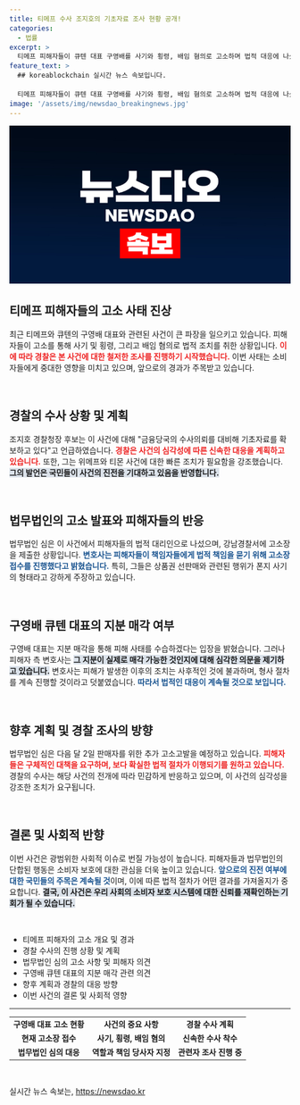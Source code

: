 ```yaml
---
title: 티메프 수사 조지호의 기초자료 조사 현황 공개!
categories:
  - 법률
excerpt: >
  티메프 피해자들이 큐텐 대표 구영배를 사기와 횡령, 배임 혐의로 고소하며 법적 대응에 나섰습니다. 경찰은 수사에 착수했으며, 사건의 파장은 어떻게 번질지 주목됩니다.
feature_text: >
  ## koreablockchain 실시간 뉴스 속보입니다.

  티메프 피해자들이 큐텐 대표 구영배를 사기와 횡령, 배임 혐의로 고소하며 법적 대응에 나섰습니다. 경찰은 수사에 착수했으며, 사건의 파장은 어떻게 번질지 주목됩니다.
image: '/assets/img/newsdao_breakingnews.jpg'
---
```


<p><img src="/assets/img/newsdao_breakingnews.jpg" alt="koreablockchain 속보" /></p>

<h2 data-ke-size="size26">티메프 피해자들의 고소 사태 진상</h2>

<p data-ke-size="size16">최근 티메프와 큐텐의 구영배 대표와 관련된 사건이 큰 파장을 일으키고 있습니다. 피해자들이 고소를 통해 사기 및 횡령, 그리고 배임 혐의로 법적 조치를 취한 상황입니다. <b><span style="color: #ee2323;">이에 따라 경찰은 본 사건에 대한 철저한 조사를 진행하기 시작했습니다.</span></b> 이번 사태는 소비자들에게 중대한 영향을 미치고 있으며, 앞으로의 경과가 주목받고 있습니다.</p>

<p data-ke-size="size16">&nbsp;</p>

<h2 data-ke-size="size26">경찰의 수사 상황 및 계획</h2>

<p data-ke-size="size16">조지호 경찰청장 후보는 이 사건에 대해 "금융당국의 수사의뢰를 대비해 기초자료를 확보하고 있다"고 언급하였습니다. <b><span style="color: #ee2323;">경찰은 사건의 심각성에 따른 신속한 대응을 계획하고 있습니다.</span></b> 또한, 그는 위메프와 티몬 사건에 대한 빠른 조치가 필요함을 강조했습니다. <b><span style="background-color: #21538527;">그의 발언은 국민들이 사건의 진전을 기대하고 있음을 반영합니다.</span></b></p>

<p data-ke-size="size16">&nbsp;</p>

<h2 data-ke-size="size26">법무법인의 고소 발표와 피해자들의 반응</h2>

<p data-ke-size="size16">법무법인 심은 이 사건에서 피해자들의 법적 대리인으로 나섰으며, 강남경찰서에 고소장을 제출한 상황입니다. <b><span style="color: #1a5490;">변호사는 피해자들이 책임자들에게 법적 책임을 묻기 위해 고소장 접수를 진행했다고 밝혔습니다.</span></b> 특히, 그들은 상품권 선판매와 관련된 행위가 폰지 사기의 형태라고 강하게 주장하고 있습니다.</p>

<p data-ke-size="size16">&nbsp;</p>

<h2 data-ke-size="size26">구영배 큐텐 대표의 지분 매각 여부</h2>

<p data-ke-size="size16">구영배 대표는 지분 매각을 통해 피해 사태를 수습하겠다는 입장을 밝혔습니다. 그러나 피해자 측 변호사는 <b><span style="background-color: #21538527;">그 지분이 실제로 매각 가능한 것인지에 대해 심각한 의문을 제기하고 있습니다.</span></b> 변호사는 피해가 발생한 이후의 조치는 사후적인 것에 불과하며, 형사 절차를 계속 진행할 것이라고 덧붙였습니다. <b><span style="color: #1a5490;">따라서 법적인 대응이 계속될 것으로 보입니다.</span></b></p>

<p data-ke-size="size16">&nbsp;</p>

<h2 data-ke-size="size26">향후 계획 및 경찰 조사의 방향</h2>

<p data-ke-size="size16">법무법인 심은 다음 달 2일 판매자를 위한 추가 고소고발을 예정하고 있습니다. <b><span style="color: #ee2323;">피해자들은 구체적인 대책을 요구하며, 보다 확실한 법적 절차가 이행되기를 원하고 있습니다.</span></b> 경찰의 수사는 해당 사건의 전개에 따라 민감하게 반응하고 있으며, 이 사건의 심각성을 강조한 조치가 요구됩니다.</p>

<p data-ke-size="size16">&nbsp;</p>

<h2 data-ke-size="size26">결론 및 사회적 반향</h2>

<p data-ke-size="size16">이번 사건은 광범위한 사회적 이슈로 번질 가능성이 높습니다. 피해자들과 법무법인의 단합된 행동은 소비자 보호에 대한 관심을 더욱 높이고 있습니다. <b><span style="color: #1a5490;">앞으로의 진전 여부에 대한 국민들의 주목은 계속될 것</span></b>이며, 이에 따른 법적 절차가 어떤 결과를 가져올지가 중요합니다. <b><span style="background-color: #21538527;">결국, 이 사건은 우리 사회의 소비자 보호 시스템에 대한 신뢰를 재확인하는 기회가 될 수 있습니다.</span></b></p>

<p data-ke-size="size16">&nbsp;</p> 

<ul>
<li>티메프 피해자의 고소 개요 및 경과</li>
<li>경찰 수사의 진행 상황 및 계획</li>
<li>법무법인 심의 고소 사항 및 피해자 의견</li>
<li>구영배 큐텐 대표의 지분 매각 관련 의견</li>
<li>향후 계획과 경찰의 대응 방향</li>
<li>이번 사건의 결론 및 사회적 영향</li>
</ul>

<hr>

<table style="width: 100%; border-collapse: collapse;">
<tbody>
<tr>
<td style="text-align: center; height: 17px;"><b>구영배 대표 고소 현황</b></td>
<td style="text-align: center; height: 17px;"><b>사건의 중요 사항</b></td>
<td style="text-align: center; height: 17px;"><b>경찰 수사 계획</b></td>
</tr>
<tr>
<td style="text-align: center; height: 17px;"><b>현재 고소장 접수</b></td>
<td style="text-align: center; height: 17px;"><b>사기, 횡령, 배임 혐의</b></td>
<td style="text-align: center; height: 17px;"><b>신속한 수사 착수</b></td>
</tr>
<tr>
<td style="text-align: center; height: 17px;"><b>법무법인 심의 대응</b></td>
<td style="text-align: center; height: 17px;"><b>역할과 책임 당사자 지정</b></td>
<td style="text-align: center; height: 17px;"><b>관련자 조사 진행 중</b></td>
</tr>
</tbody>
</table>

<p data-ke-size="size16">&nbsp;</p>
실시간 뉴스 속보는, <a href="https://newsdao.kr" rel="dofollow">https://newsdao.kr</a>


